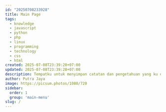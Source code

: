 ```yaml
---
id: "20250708233928"
title: Main Page
tags:
  - knowledge
  - javascript
  - python
  - php
  - linux
  - programming
  - technology
  - css
  - html
created: 2025-07-08T23:39:28+07:00
updated: 2025-07-08T23:39:28+07:00
description: Tempatku untuk menyimpan catatan dan pengetahuan yang ku dapat.
author: Putra Jaya
image: https://picsum.photos/1080/720
sidebar:
  order: 1
  group: 'main-menu'
slug: /
---
```

